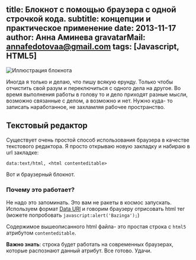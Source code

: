title: Блокнот с помощью браузера с одной строчкой кода.
subtitle: концепции и практическое применение
date: 2013-11-17
author: Анна Аминева
gravatarMail: annafedotovaa@gmail.com
tags: [Javascript, HTML5]
---

![Иллюстрация блокнота](/blog/images/notepad.jpg)

Иногда я только и делаю, что пишу всякую ерунду. Только чтобы отчистить свой разум и переключиться с одного дела на другое. Во время выполнения работы в голову то и дело приходят разные мысли, возможно связанные с делом, а возможно и нет. Нужно куда- то записать наработанное, не захламляя рабочее пространство. 

## Текстовый редактор

Существует очень простой способ использования браузера в качестве текстового редактора. Я просто открываю новую закладку и набираю в url закладке:

`data:text/html, <html contenteditable>`

Вот и браузерный блокнот.

### Почему это работает?

Не надо это запоминать. Это вам не ракеты в космос запускать. Используем формат [Data URl](http://www.nczonline.net/blog/2009/10/27/data-uris-explained/) и говорим браузеру отрисовать html тег (можете попробовать `javascript:alert('Bazinga');`) 

Содержимое вышеописанного html файла- это простая строка с `html5` атрибутом `contenteditable`. 

**Важно знать**: строка будет работать на современных браузерах, которые распознают данный атрибут. 
Все готово. Удачи.

